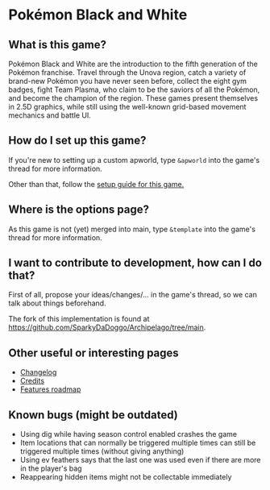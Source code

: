 # Pokémon Black and White

## What is this game?

Pokémon Black and White are the introduction to the fifth generation of the Pokémon franchise. 
Travel through the Unova region, catch a variety of brand-new Pokémon you have never seen before, 
collect the eight gym badges, fight Team Plasma, who claim to be the saviors of all the Pokémon, 
and become the champion of the region.
These games present themselves in 2.5D graphics, 
while still using the well-known grid-based movement mechanics and battle UI. 

## How do I set up this game?

If you're new to setting up a custom apworld, type `&apworld` into the game's thread for more information.

Other than that, follow the [setup guide for this game.](setup_en.md)

## Where is the options page?

As this game is not (yet) merged into main, type `&template` into the game's thread for more information.

## I want to contribute to development, how can I do that?

First of all, propose your ideas/changes/... in the game's thread, so we can talk about things beforehand.

The fork of this implementation is found at https://github.com/SparkyDaDoggo/Archipelago/tree/main.

## Other useful or interesting pages

- [Changelog](changelog.md)
- [Credits](credits.md)
- [Features roadmap](roadmap.md)

## Known bugs (might be outdated)

- Using dig while having season control enabled crashes the game
- Item locations that can normally be triggered multiple times can still be triggered multiple times
  (without giving anything)
- Using ev feathers says that the last one was used even if there are more in the player's bag
- Reappearing hidden items might not be collectable immediately

